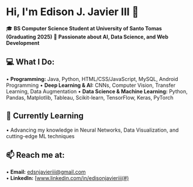 # Hi, I'm Edison J. Javier III 👋  
🎓 **BS Computer Science Student at University of Santo Tomas (Graduating 2025)**
🌟 **Passionate about AI, Data Science, and Web Development**

## 💻 What I Do:
• **Programming:** Java, Python, HTML/CSS/JavaScript, MySQL, Android Programming
• **Deep Learning & AI:** CNNs, Computer Vision, Transfer Learning, Data Augmentation
• **Data Science & Machine Learning:** Python, Pandas, Matplotlib, Tableau, Scikit-learn, TensorFlow, Keras, PyTorch

## 🌱 Currently Learning  
• Advancing my knowledge in Neural Networks, Data Visualization, and cutting-edge ML techniques

## 📫 Reach me at:  
•  **Email:** [edsnjavieriii@gmail.com](mailto:edsnjavieriii@gmail.com)  
•  **LinkedIn:** [www.linkedin.com/in/edisonjavieriii(#)
